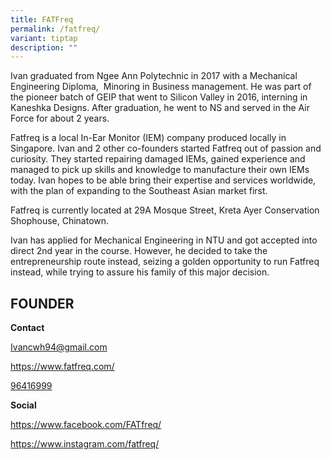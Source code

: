 ```yaml
---
title: FATFreq
permalink: /fatfreq/
variant: tiptap
description: ""
---
```

<p>Ivan graduated from Ngee Ann Polytechnic in 2017 with a Mechanical Engineering
Diploma,&nbsp; Minoring in Business management. He was part of the pioneer
batch of GEIP that went to Silicon Valley in 2016, interning in Kaneshka
Designs. After graduation, he went to NS and served in the Air Force for
about 2 years.</p>
<p>Fatfreq is a local In-Ear Monitor (IEM) company produced locally in Singapore.
Ivan and 2 other co-founders started Fatfreq out of passion and curiosity.
They started repairing damaged IEMs, gained experience and managed to pick
up skills and knowledge to manufacture their own IEMs today. Ivan hopes
to be able bring their expertise and services worldwide, with the plan
of expanding to the Southeast Asian market first.&nbsp;</p>
<p>Fatfreq is currently located at 29A Mosque Street, Kreta Ayer Conservation
Shophouse, Chinatown.&nbsp;</p>
<p>Ivan has applied for Mechanical Engineering in NTU and got accepted into
direct 2nd year in the course. However, he decided to take the entrepreneurship
route instead, seizing a golden opportunity to run Fatfreq instead, while
trying to assure his family of this major decision.</p>
<h2><strong>FOUNDER</strong></h2>
<p><strong>Contact</strong>
</p>
<p><a href="mailto:Ivancwh94@gmail.com" rel="noopener noreferrer nofollow" target="_blank">Ivancwh94@gmail.com</a>
</p>
<p><a href="mailto:Ivancwh94@gmail.com" rel="noopener noreferrer nofollow" target="_blank">https://www.fatfreq.com/</a>
</p>
<p><a href="tel:96416999%20" class="elementor-button-link elementor-button elementor-size-sm" rel="noopener noreferrer nofollow" target="_blank">96416999</a>
</p>
<p><strong>Social</strong>
</p>
<p><a href="https://www.facebook.com/FATfreq/" rel="noopener noreferrer nofollow" target="_blank">https://www.facebook.com/FATfreq/</a>
</p>
<p><a href="https://www.instagram.com/fatfreq/" rel="noopener noreferrer nofollow" target="_blank">https://www.instagram.com/fatfreq/</a>
</p>
<p>
<br>
</p>